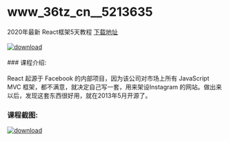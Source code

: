 # www_36tz_cn__5213635
2020年最新 React框架5天教程
[下载地址](http://www.36tz.cn/article/5213635 "下载地址")
<br/></br>[![download](http://36tz.cn/muke_img/2020_06_1-19.png "下载地址")](http://www.36tz.cn/article/5213635 "下载地址")
<br/></br>### 课程介绍:<br/></br>React 起源于 Facebook 的内部项目，因为该公司对市场上所有 JavaScript MVC 框架，都不满意，就决定自己写一套，用来架设Instagram 的网站。做出来以后，发现这套东西很好用，就在2013年5月开源了。

### 课程截图:
[![download](http://36tz.cn/muke_img/2020_06_2-22-300x225.png "下载地址")](http://www.36tz.cn/article/5213635 "下载地址")
